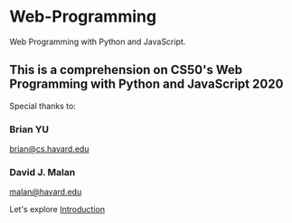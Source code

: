 # Web-Programming
Web Programming with Python and JavaScript.

## This is a comprehension on CS50's Web Programming with Python and JavaScript 2020

Special thanks to:
### Brian YU
brian@cs.havard.edu

### David J. Malan
malan@havard.edu

Let's explore <a href="Introduction.md">Introduction</a>